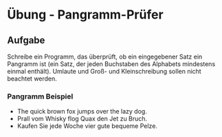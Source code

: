 # Übung - Pangramm-Prüfer

## Aufgabe

Schreibe ein Programm, das überprüft, ob ein eingegebener Satz ein Pangramm ist (ein Satz, der jeden Buchstaben des Alphabets mindestens einmal enthält). Umlaute und Groß- und Kleinschreibung sollen nicht beachtet werden.

### Pangramm Beispiel

* The quick brown fox jumps over the lazy dog.
* Prall vom Whisky flog Quax den Jet zu Bruch.
* Kaufen Sie jede Woche vier gute bequeme Pelze.